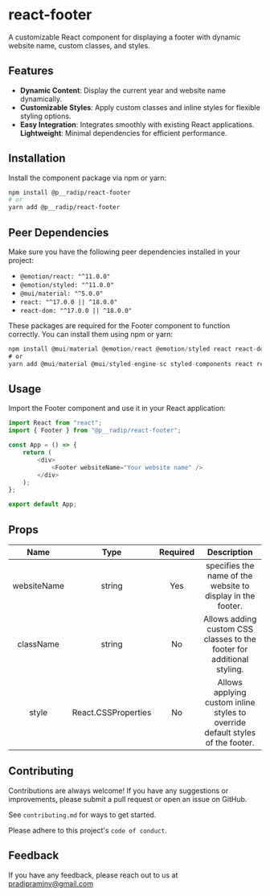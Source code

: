 # react-footer

A customizable React component for displaying a footer with dynamic website name, custom classes, and styles.

## Features

-   **Dynamic Content**: Display the current year and website name dynamically.
-   **Customizable Styles**: Apply custom classes and inline styles for flexible styling options.
-   **Easy Integration**: Integrates smoothly with existing React applications.
    **Lightweight**: Minimal dependencies for efficient performance.

## Installation

Install the component package via npm or yarn:

```bash
npm install @p__radip/react-footer
# or
yarn add @p__radip/react-footer

```

## Peer Dependencies

Make sure you have the following peer dependencies installed in your project:

-   `@emotion/react: "^11.0.0"`
-   `@emotion/styled: "^11.0.0"`
-   `@mui/material: "^5.0.0"`
-   `react: "^17.0.0 || ^18.0.0"`
-   `react-dom: "^17.0.0 || ^18.0.0"`

These packages are required for the Footer component to function correctly. You can install them using npm or yarn:

```javascript
npm install @mui/material @emotion/react @emotion/styled react react-dom
# or
yarn add @mui/material @mui/styled-engine-sc styled-components react react-dom
```

## Usage

Import the Footer component and use it in your React application:

```javascript
import React from "react";
import { Footer } from "@p__radip/react-footer";

const App = () => {
    return (
        <div>
            <Footer websiteName="Your website name" />
        </div>
    );
};

export default App;
```

## Props

|    Name     |        Type         | Required |                                  Description                                   |
| :---------: | :-----------------: | :------: | :----------------------------------------------------------------------------: |
| websiteName |       string        |   Yes    |          specifies the name of the website to display in the footer.           |
|  className  |       string        |    No    |     Allows adding custom CSS classes to the footer for additional styling.     |
|    style    | React.CSSProperties |    No    | Allows applying custom inline styles to override default styles of the footer. |

## Contributing

Contributions are always welcome! If you have any suggestions or improvements, please submit a pull request or open an issue on GitHub.

See `contributing.md` for ways to get started.

Please adhere to this project's `code of conduct`.

## Feedback

If you have any feedback, please reach out to us at pradipramjnv@gmail.com
